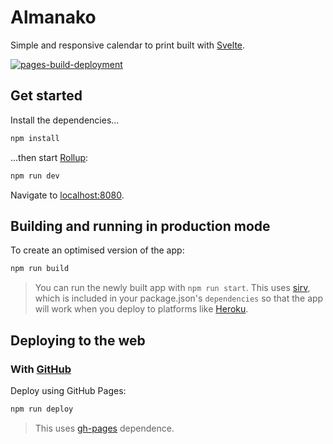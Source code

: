 # Almanako

Simple and responsive calendar to print built with [Svelte](https://svelte.dev/).

[![pages-build-deployment](https://github.com/AIDEA775/almanako/actions/workflows/pages/pages-build-deployment/badge.svg)](https://github.com/AIDEA775/almanako/actions/workflows/pages/pages-build-deployment)

## Get started

Install the dependencies...

```bash
npm install
```

...then start [Rollup](https://rollupjs.org):

```bash
npm run dev
```

Navigate to [localhost:8080](http://localhost:8080).

## Building and running in production mode

To create an optimised version of the app:

```bash
npm run build
```

> You can run the newly built app with `npm run start`. This uses [sirv](https://github.com/lukeed/sirv),
> which is included in your package.json's `dependencies` so that the app will work when you deploy to platforms like [Heroku](https://heroku.com).

## Deploying to the web

### With [GitHub](https://github.com/)

Deploy using GitHub Pages:

```bash
npm run deploy
```

> This uses [gh-pages](https://github.com/tschaub/gh-pages) dependence.
